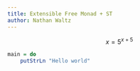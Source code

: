 ```yaml
---
title: Extensible Free Monad + ST
author: Nathan Waltz
---
```


$$x = 5^{x + 5}$$

```hs
main = do
    putStrLn "Hello world"
```